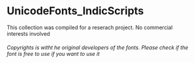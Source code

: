 # UnicodeFonts_IndicScripts

This collection was compiled for a reserach project. No commercial interests involved
###### Copyrights is witht he original developers of the fonts. Please check if the font is free to use if you want to use it

